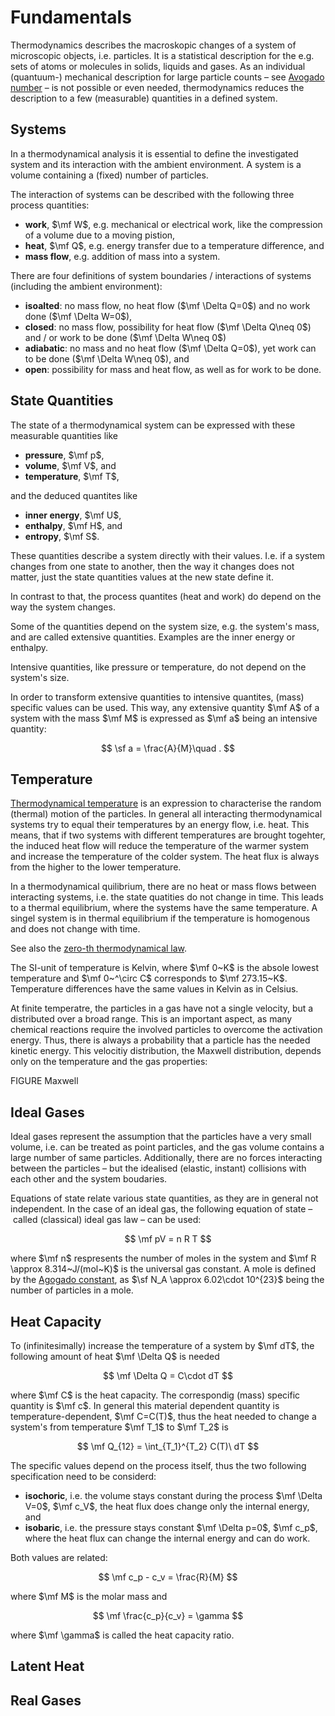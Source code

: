 # Fundamentals

Thermodynamics describes the macroskopic changes of a system of microscopic objects, i.e. particles. It is a statistical description for the e.g. sets of atoms or molecules in solids, liquids and gases. As an individual (quantuum-) mechanical description for large particle counts – see [Avogado number](xxx) – is not possible or even needed, thermodynamics reduces the description to a few (measurable) quantities in a defined system.



## Systems

In a thermodynamical analysis it is essential to define the investigated system and its interaction with the ambient environment. A system is a volume containing a (fixed) number of particles.

The interaction of systems can be described with the following three process quantities:

* **work**, $\mf W$, e.g. mechanical or electrical work, like the compression of a volume due to a moving pistion, 
* **heat**, $\mf Q$, e.g. energy transfer due to a temperature difference, and
* **mass flow**, e.g. addition of mass into a system.

There are four definitions of system boundaries / interactions of systems (including the ambient environment):

* **isoalted**: no mass flow, no heat flow ($\mf \Delta Q=0$) and no work done ($\mf \Delta W=0$),
* **closed**: no mass flow, possibility for heat flow ($\mf \Delta Q\neq 0$) and / or work to be done ($\mf \Delta W\neq 0$)
* **adiabatic**: no mass and no heat flow ($\mf \Delta Q=0$), yet work can to be done ($\mf \Delta W\neq 0$), and
* **open**: possibility for mass and heat flow, as well as for work to be done.

## State Quantities

The state of a thermodynamical system can be expressed with these measurable quantities like

* **pressure**, $\mf p$,
* **volume**, $\mf V$, and
* **temperature**, $\mf T$,

and the deduced quantites like

* **inner energy**, $\mf U$,
* **enthalpy**, $\mf H$, and
* **entropy**, $\mf S$.

These quantities describe a system directly with their values. I.e. if a system changes from one state to another, then the way it changes does not matter, just the state quantities values at the new state define it.

In contrast to that, the process quantites (heat and work) do depend on the way the system changes.

Some of the quantities depend on the system size, e.g. the system's mass, and are called extensive quantities. Examples are the inner energy or enthalpy.

Intensive quantities, like pressure or temperature, do not depend on the system's size.

In order to transform extensive quantities to intensive quantites, (mass) specific values can be used. This way, any extensive quantity $\mf A$ of a system with the mass $\mf M$ is expressed as $\mf a$ being an intensive quantity:

$$
\sf a = \frac{A}{M}\quad .
$$

## Temperature

[Thermodynamical temperature](https://en.wikipedia.org/wiki/Thermodynamic_temperature) is an expression to characterise the random (thermal) motion of the particles. In general all interacting thermodynamical systems try to equal their temperatures by an energy flow, i.e. heat. This means, that if two systems with different temperatures are brought togehter, the induced heat flow will reduce the temperature of the warmer system and increase the temperature of the colder system. The heat flux is always from the higher to the lower temperature.

In a thermodynamical quilibrium, there are no heat or mass flows between interacting systems, i.e. the state quatities do not change in time. This leads to a thermal equilibrium, where the systems have the same temperature. A singel system is in thermal equilibrium if the temperature is homogenous and does not change with time. 

See also the [zero-th thermodynamical law](https://en.wikipedia.org/wiki/Zeroth_law_of_thermodynamics).

The SI-unit of temperature is Kelvin, where $\mf 0~K$ is the absole lowest temperature and $\mf 0~^\circ C$ corresponds to $\mf 273.15~K$. Temperature differences have the same values in Kelvin as in Celsius. 

At finite temperatre, the particles in a gas have not a single velocity, but a distributed over a broad range. This is an important aspect, as many chemical reactions require the involved particles to overcome the activation energy. Thus, there is always a probability that a particle has the needed kinetic energy. This velocitiy distribution, the Maxwell distribution, depends only on the temperature and the gas properties:

FIGURE Maxwell

## Ideal Gases

Ideal gases represent the assumption that the particles have a very small volume, i.e. can be treated as point particles, and the gas volume contains a large number of same particles. Additionally, there are no forces interacting between the particles – but the idealised (elastic, instant) collisions with each other and the system boudaries.

Equations of state relate various state quantities, as they are in general not independent. In the case of an ideal gas, the following equation of state – called (classical) ideal gas law – can be used:

$$
\mf pV = n R T
$$

where $\mf n$ respresents the number of moles in the system and $\mf R \approx 8.314~J/(mol~K)$ is the universal gas constant. A mole is defined by the [Agogado constant](https://en.wikipedia.org/wiki/Avogadro_constant), as $\sf N_A \approx 6.02\cdot 10^{23}$ being the number of particles in a mole.


## Heat Capacity

To (infinitesimally) increase the temperature of a system by $\mf dT$, the following amount of heat $\mf \Delta Q$ is needed

$$
\mf \Delta Q = C\cdot dT
$$

where $\mf C$ is the heat capacity. The correspondig (mass) specific quantity is $\mf c$. In general this material dependent quantity is temperature-dependent, $\mf C=C(T)$, thus the heat needed to change a system's from temperature $\mf T_1$ to $\mf T_2$ is

$$
\mf Q_{12} = \int_{T_1}^{T_2} C(T)\ dT
$$

The specific values depend on the process itself, thus the two following specification need to be considerd:

* **isochoric**, i.e. the volume stays constant during the process $\mf \Delta V=0$, $\mf c_V$, the heat flux does change only the internal energy, and
* **isobaric**, i.e. the pressure stays constant $\mf \Delta p=0$, $\mf c_p$, where the heat flux can change the internal energy and can do work.

Both values are related:

$$ 
\mf c_p - c_v = \frac{R}{M}
$$

where $\mf M$ is the molar mass and 

$$ 
\mf \frac{c_p}{c_v} = \gamma
$$

where $\mf \gamma$ is called the heat capacity ratio. 

## Latent Heat

## Real Gases
